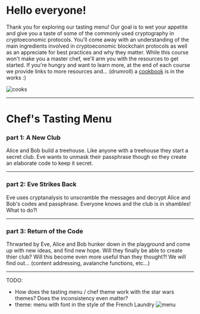 # Hello everyone! 

Thank you for exploring our tasting menu! 
Our goal is to wet your appetite and give you a taste of some of the commonly used cryptography in cryptoeconomic protocols. 
You'll come away with an understanding of the main ingredients involved in
cryptoeconomic blockchain protocols as well as an appreciate for best practices and why they matter. 
While this course won't make you a master chef, we'll arm you with the resources to get started. 
If you're hungry and want to learn more, at the end of each course we provide links to more resources 
and... (drumroll) a [cookbook](https://burrrata.github.io/the_cryptoeconomics_cookbook/) is in the works :)

![cooks](https://proxy.duckduckgo.com/iu/?u=https%3A%2F%2Fupload.wikimedia.org%2Fwikipedia%2Fcommons%2F6%2F65%2FFrench_Laundry_-_Kitchen_(13042489603).jpg&f=1)

<hr>

# Chef's Tasting Menu

### part 1: A New Club
Alice and Bob build a treehouse. Like anyone with a treehouse they start a secret club. Eve wants to unmask their passphrase though so they create an elaborate code to keep it secret.

<hr>

### part 2: Eve Strikes Back
Eve uses cryptanalysis to unscramble the messages and decrypt Alice and Bob's codes and passphrase. Everyone knows and the club is in shambles! What to do?!

<hr>

### part 3: Return of the Code
Thrwarted by Eve, Alice and Bob hunker down in the playground and come up with new ideas, and find new hope. Will they finally be able to create thier club? Will this become even more useful than they thought?! We will find out... (content addressing, avalanche functions, etc...)

<hr>

TODO: 
- How does the tasting menu / chef theme work with the star wars themes? Does the inconsistency even matter? 
- theme: menu with font in the style of the French Laundry
![menu](https://proxy.duckduckgo.com/iu/?u=http%3A%2F%2Fwww.tienchiu.com%2Fwp-content%2Fuploads%2F2011%2F06%2FFrench-Laundry-menu.jpg&f=1)
